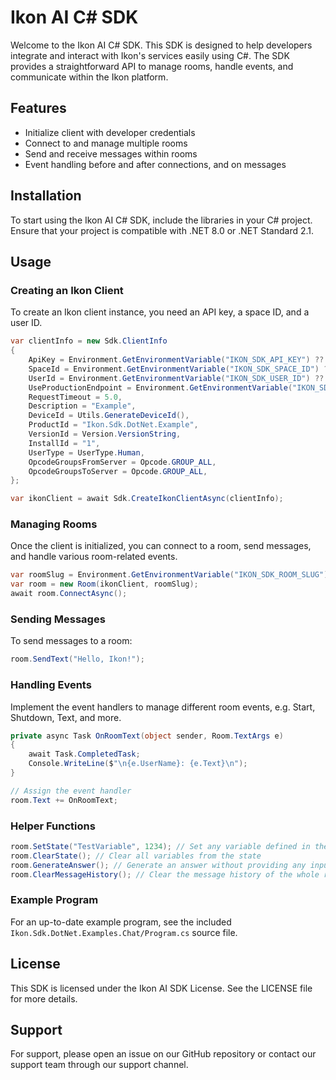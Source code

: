 # Ikon AI C# SDK

Welcome to the Ikon AI C# SDK. This SDK is designed to help developers integrate and interact with Ikon's services easily using C#.
The SDK provides a straightforward API to manage rooms, handle events, and communicate within the Ikon platform.

## Features

- Initialize client with developer credentials
- Connect to and manage multiple rooms
- Send and receive messages within rooms
- Event handling before and after connections, and on messages

## Installation

To start using the Ikon AI C# SDK, include the libraries in your C# project. Ensure that your project is compatible with .NET 8.0 or .NET Standard 2.1.

## Usage

### Creating an Ikon Client

To create an Ikon client instance, you need an API key, a space ID, and a user ID.

```csharp
var clientInfo = new Sdk.ClientInfo
{
    ApiKey = Environment.GetEnvironmentVariable("IKON_SDK_API_KEY") ?? throw new Exception("API key is missing. Please set the 'IKON_SDK_API_KEY' environment variable."),
    SpaceId = Environment.GetEnvironmentVariable("IKON_SDK_SPACE_ID") ?? "<<SET_SPACE_ID_HERE>>",
    UserId = Environment.GetEnvironmentVariable("IKON_SDK_USER_ID") ?? "<<SET_USER_ID_HERE>>",
    UseProductionEndpoint = Environment.GetEnvironmentVariable("IKON_SDK_USE_PROD_ENDPOINT")?.Trim().Equals("true", StringComparison.InvariantCultureIgnoreCase) ?? true,
    RequestTimeout = 5.0,
    Description = "Example",
    DeviceId = Utils.GenerateDeviceId(),
    ProductId = "Ikon.Sdk.DotNet.Example",
    VersionId = Version.VersionString,
    InstallId = "1",
    UserType = UserType.Human,
    OpcodeGroupsFromServer = Opcode.GROUP_ALL,
    OpcodeGroupsToServer = Opcode.GROUP_ALL,
};

var ikonClient = await Sdk.CreateIkonClientAsync(clientInfo);
```

### Managing Rooms

Once the client is initialized, you can connect to a room, send messages, and handle various room-related events.

```csharp
var roomSlug = Environment.GetEnvironmentVariable("IKON_SDK_ROOM_SLUG") ?? "<<SET_ROOM_SLUG_HERE>>";
var room = new Room(ikonClient, roomSlug);
await room.ConnectAsync();
```

### Sending Messages

To send messages to a room:

```csharp
room.SendText("Hello, Ikon!");
```

### Handling Events

Implement the event handlers to manage different room events, e.g. Start, Shutdown, Text, and more.

```csharp
private async Task OnRoomText(object sender, Room.TextArgs e)
{
    await Task.CompletedTask;
    Console.WriteLine($"\n{e.UserName}: {e.Text}\n");
}

// Assign the event handler
room.Text += OnRoomText;
```

### Helper Functions

```csharp
room.SetState("TestVariable", 1234); // Set any variable defined in the Input section
room.ClearState(); // Clear all variables from the state
room.GenerateAnswer(); // Generate an answer without providing any input
room.ClearMessageHistory(); // Clear the message history of the whole room
```

### Example Program

For an up-to-date example program, see the included `Ikon.Sdk.DotNet.Examples.Chat/Program.cs` source file.

## License

This SDK is licensed under the Ikon AI SDK License. See the LICENSE file for more details.

## Support

For support, please open an issue on our GitHub repository or contact our support team through our support channel.

